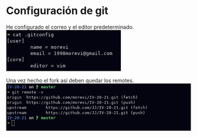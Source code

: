 
# Configuración de git

He configurado el correo y el editor predeterminado.  
![](images/gitconfig.jpg)

Una vez hecho el fork así deben quedar los remotes.  
![](images/gitremotes.png)

